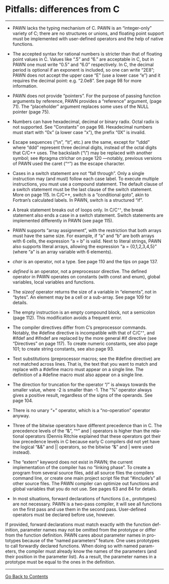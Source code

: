 # Pitfalls: differences from C

---

- PAWN lacks the typing mechanism of C. PAWN is an “integer-only” variety of C; there are no structures or unions, and floating point support must be implemented with user-defined operators and the help of native functions.

- The accepted syntax for rational numbers is stricter than that of floating point values in C. Values like “.5” and “6.” are acceptable in C, but in PAWN one must write “0.5” and “6.0” respectively. In C, the decimal period is optional if an exponent is included, so one can write “2E8”; PAWN does not accept the upper case “E” (use a lower case “e”) and it requires the decimal point: e.g. “2.0e8”. See page 98 for more information.

- PAWN does not provide “pointers”. For the purpose of passing function arguments by reference, PAWN provides a “reference” argument, (page 71). The “placeholder” argument replaces some uses of the NULL pointer (page 75).

- Numbers can have hexadecimal, decimal or binary radix. Octal radix is not supported. See “Constants” on page 98. Hexadecimal numbers must start with “0x” (a lower case “x”), the prefix “0X” is invalid.

- Escape sequences (“\n”, “\t”, etc.) are the same, except for “\ddd” where “ddd” represent three decimal digits, instead of the octal digits that C/C++ uses. The backslash (“\”) may be replaced with another symbol; see #pragma ctrlchar on page 120 —notably, previous versions of PAWN used the caret (“^”) as the escape character.

- Cases in a switch statement are not “fall through”. Only a single instruction may (and must) follow each case label. To execute multiple instructions, you must use a compound statement. The default clause of a switch statement must be the last clause of the switch statement. More on page 115. In C/C++, switch is a “conditional goto”, akin to Fortran’s calculated labels. In PAWN, switch is a structured “if”.

- A break statement breaks out of loops only. In C/C⁺⁺, the break statement also ends a case in a switch statement. Switch statements are implemented differently in PAWN (see page 115).

- PAWN supports “array assignment”, with the restriction that both arrays must have the same size. For example, if “a” and “b” are both arrays with 6 cells, the expression “a = b” is valid. Next to literal strings, PAWN also supports literal arrays, allowing the expression “a = {0,1,2,3,4,5}” (where “a” is an array variable with 6 elements).

- _char_ is an operator, not a type. See page 110 and the tips on page 137.

- _defined_ is an operator, not a preprocessor directive. The defined operator in PAWN operates on constants (with const and enum), global variables, local variables and functions.

- The _sizeof_ operator returns the size of a variable in “elements”, not in “bytes”. An element may be a cell or a sub-array. See page 109 for details.

- The empty instruction is an empty compound block, not a semicolon (page 112). This modification avoids a frequent error.

- The compiler directives differ from C’s preprocessor commands. Notably, the #define directive is incompatible with that of C/C⁺⁺, and #ifdef and #ifndef are replaced by the more general #if directive (see “Directives” on page 117). To create numeric constants, see also page 101; to create string constants, see also page 93.

- Text substitutions (preprocessor macros; see the #define directive) are not matched across lines. That is, the text that you want to match and replace with a #define macro must appear on a single line. The definition of a #define macro must also appear on a single line.

- The direction for truncation for the operator “/” is always towards the smaller value, where -2 is smaller than -1. The “%” operator always gives a positive result, regardless of the signs of the operands. See page 104.

- There is no unary “+” operator, which is a “no-operation” operator anyway.

- Three of the bitwise operators have different precedence than in C. The precedence levels of the “&”, “^” and | operators is higher than the rela- tional operators (Dennis Ritchie explained that these operators got their low precedence levels in C because early C compilers did not yet have the logical “&&” and || operators, so the bitwise “&” and | were used instead).

- The “extern” keyword does not exist in PAWN; the current implementation of the compiler has no “linking phase”. To create a program from several source files, add all source files the compilers command line, or create one main project script file that “#include’s” all other source files. The PAWN compiler can optimize out functions and global variables that you do not use. See pages 63 and 84 for details.

- In most situations, forward declarations of functions (i.e., prototypes) are not necessary. PAWN is a two-pass compiler, it will see all functions on the first pass and use them in the second pass. User-defined operators must be declared before use, however.

If provided, forward declarations must match exactly with the function def-
inition, parameter names may not be omitted from the prototype or differ
from the function definition. PAWN cares about parameter names in pro-
totypes because of the “named parameters” feature. One uses prototypes
to call forwardly declared functions. When doing so with named param-
eters, the compiler must already know the names of the parameters (and
their position in the parameter list). As a result, the parameter names in a
prototype must be equal to the ones in the definition.

---

[Go Back to Contents](00-Contents.md)
